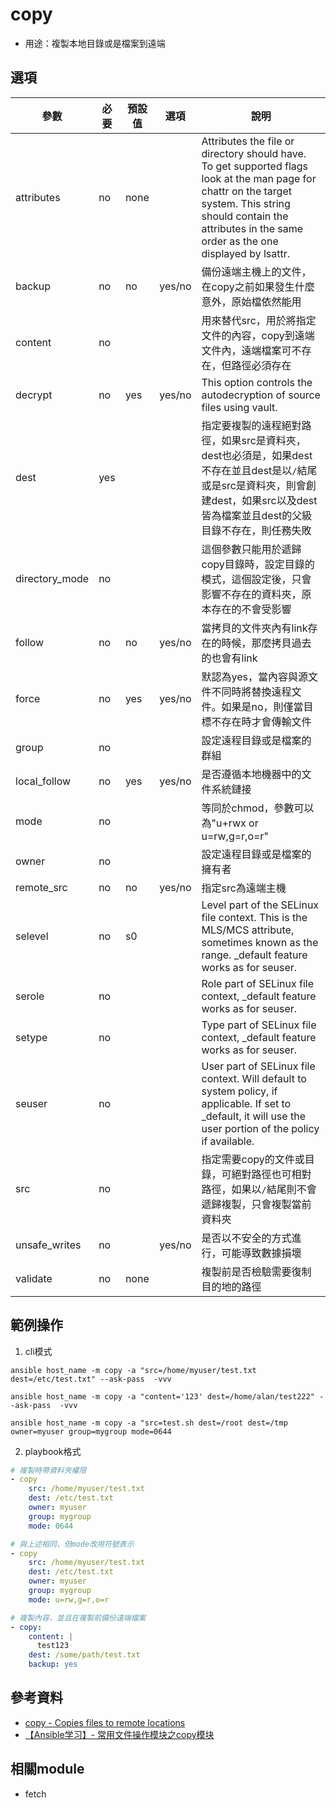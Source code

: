 # copy

- 用途：複製本地目錄或是檔案到遠端

## 選項

| 參數           | 必要 | 預設值 | 選項   | 說明                                                                                                                                                                                                                   |
| -------------- | ---- | ------ | ------ | ---------------------------------------------------------------------------------------------------------------------------------------------------------------------------------------------------------------------- |
| attributes     | no   | none   |        | Attributes the file or directory should have. To get supported flags look at the man page for chattr on the target system. This string should contain the attributes in the same order as the one displayed by lsattr. |
| backup         | no   | no     | yes/no | 備份遠端主機上的文件，在copy之前如果發生什麼意外，原始檔依然能用                                                                                                                                                       |
| content        | no   |        |        | 用來替代src，用於將指定文件的內容，copy到遠端文件內，遠端檔案可不存在，但路徑必須存在                                                                                                                                  |
| decrypt        | no   | yes    | yes/no | This option controls the autodecryption of source files using vault.                                                                                                                                                   |
| dest           | yes  |        |        | 指定要複製的遠程絕對路徑，如果src是資料夾，dest也必須是，如果dest不存在並且dest是以`/`結尾或是src是資料夾，則會創建dest，如果src以及dest皆為檔案並且dest的父級目錄不存在，則任務失敗                                   |
| directory_mode | no   |        |        | 這個參數只能用於遞歸copy目錄時，設定目錄的模式，這個設定後，只會影響不存在的資料夾，原本存在的不會受影響                                                                                                               |
| follow         | no   | no     | yes/no | 當拷貝的文件夾內有link存在的時候，那麼拷貝過去的也會有link                                                                                                                                                             |
| force          | no   | yes    | yes/no | 默認為yes，當內容與源文件不同時將替換遠程文件。如果是no，則僅當目標不存在時才會傳輸文件                                                                                                                                |
| group          | no   |        |        | 設定遠程目錄或是檔案的群組                                                                                                                                                                                             |
| local_follow   | no   | yes    | yes/no | 是否遵循本地機器中的文件系統鏈接                                                                                                                                                                                       |
| mode           | no   |        |        | 等同於chmod，參數可以為"u+rwx or u=rw,g=r,o=r"                                                                                                                                                                         |
| owner          | no   |        |        | 設定遠程目錄或是檔案的擁有者                                                                                                                                                                                           |
| remote_src     | no   | no     | yes/no | 指定src為遠端主機                                                                                                                                                                                                      |
| selevel        | no   | s0     |        | Level part of the SELinux file context. This is the MLS/MCS attribute, sometimes known as the range. _default feature works as for seuser.                                                                             |
| serole         | no   |        |        | Role part of SELinux file context, _default feature works as for seuser.                                                                                                                                               |
| setype         | no   |        |        | Type part of SELinux file context, _default feature works as for seuser.                                                                                                                                               |
| seuser         | no   |        |        | User part of SELinux file context. Will default to system policy, if applicable. If set to _default, it will use the user portion of the policy if available.                                                          |
| src            | no   |        |        | 指定需要copy的文件或目錄，可絕對路徑也可相對路徑，如果以`/`結尾則不會遞歸複製，只會複製當前資料夾                                                                                                                      |
| unsafe_writes  | no   |        | yes/no | 是否以不安全的方式進行，可能導致數據損壞                                                                                                                                                                               |
| validate       | no   | none   |        | 複製前是否檢驗需要復制目的地的路徑                                                                                                                                                                                     |

## 範例操作
1. cli模式
```shell
ansible host_name -m copy -a "src=/home/myuser/test.txt dest=/etc/test.txt" --ask-pass  -vvv

ansible host_name -m copy -a "content='123' dest=/home/alan/test222" --ask-pass  -vvv

ansible host_name -m copy -a "src=test.sh dest=/root dest=/tmp owner=myuser group=mygroup mode=0644
```

2. playbook格式
```yaml
# 複製時帶資料夾權限
- copy
    src: /home/myuser/test.txt
    dest: /etc/test.txt
    owner: myuser
    group: mygroup
    mode: 0644

# 與上述相同，但mode改用符號表示
- copy
    src: /home/myuser/test.txt
    dest: /etc/test.txt
    owner: myuser
    group: mygroup
    mode: u=rw,g=r,o=r

# 複製內容，並且在複製前備份遠端檔案
- copy:
    content: |
      test123
    dest: /some/path/test.txt
    backup: yes

```
## 參考資料
* [copy - Copies files to remote locations](https://docs.ansible.com/ansible/2.4/copy_module.html)
* [【Ansible学习】- 常用文件操作模块之copy模块](https://www.jianshu.com/p/abcfb5cacd90)
## 相關module
* fetch

